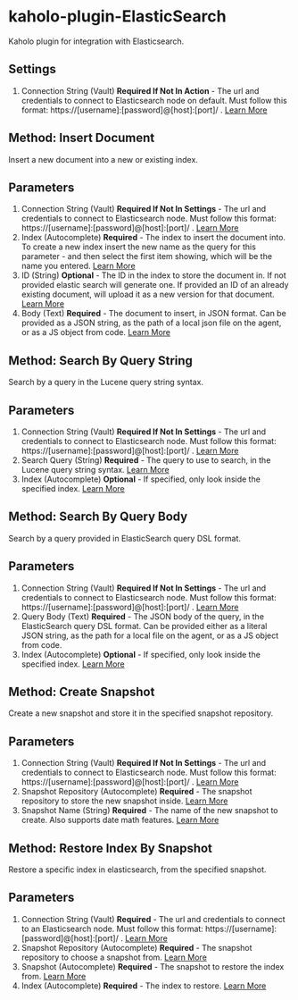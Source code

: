 # kaholo-plugin-ElasticSearch
Kaholo plugin for integration with Elasticsearch.

##  Settings
1. Connection String (Vault) **Required If Not In Action** - The url and credentials to connect to Elasticsearch node on default. Must follow this format: https://[username]:[password]@[host]:[port]/ .
[Learn More](https://help.compose.com/docs/elasticsearch-connecting-to-elasticsearch)

## Method: Insert Document
Insert a new document into a new or existing index.

## Parameters
1. Connection String (Vault) **Required If Not In Settings** - The url and credentials to connect to Elasticsearch node. Must follow this format: https://[username]:[password]@[host]:[port]/ .
[Learn More](https://help.compose.com/docs/elasticsearch-connecting-to-elasticsearch)
2. Index (Autocomplete) **Required** - The index to insert the document into. To create a new index insert the new name as the query for this parameter - and then select the first item showing, which will be the name you entered.
[Learn More](https://www.elastic.co/blog/what-is-an-elasticsearch-index)
3. ID (String) **Optional** - The ID in the index to store the document in. If not provided elastic search will generate one. If provided an ID of an already existing document, will upload it as a new version for that document.
[Learn More](https://www.elastic.co/guide/en/elasticsearch/reference/current/mapping-id-field.html)
4. Body (Text) **Required** - The document to insert, in JSON format. Can be provided as a JSON string, as the path of a local json file on the agent, or as a JS object from code.
[Learn More](https://www.elastic.co/guide/en/elasticsearch/reference/current/documents-indices.html)

## Method: Search By Query String
Search by a query in the Lucene query string syntax. 

## Parameters
1. Connection String (Vault) **Required If Not In Settings** - The url and credentials to connect to Elasticsearch node. Must follow this format: https://[username]:[password]@[host]:[port]/ .
[Learn More](https://help.compose.com/docs/elasticsearch-connecting-to-elasticsearch)
2. Search Query (String) **Required** - The query to use to search, in the Lucene query string syntax.
[Learn More](https://lucene.apache.org/core/2_9_4/queryparsersyntax.html)
3. Index (Autocomplete) **Optional** - If specified, only look inside the specified index.
[Learn More](https://www.elastic.co/blog/what-is-an-elasticsearch-index)

## Method: Search By Query Body
Search by a query provided in ElasticSearch query DSL format.

## Parameters
1. Connection String (Vault) **Required If Not In Settings** - The url and credentials to connect to Elasticsearch node. Must follow this format: https://[username]:[password]@[host]:[port]/ .
[Learn More](https://help.compose.com/docs/elasticsearch-connecting-to-elasticsearch)
2. Query Body (Text) **Required** - The JSON body of the query, in the ElasticSearch query DSL format. Can be provided either as a literal JSON string, as the path for a local file on the agent, or as a JS object from code.
3. Index (Autocomplete) **Optional** - If specified, only look inside the specified index.
[Learn More](https://www.elastic.co/blog/what-is-an-elasticsearch-index)

## Method: Create Snapshot
Create a new snapshot and store it in the specified snapshot repository.

## Parameters
1. Connection String (Vault) **Required If Not In Settings** - The url and credentials to connect to Elasticsearch node. Must follow this format: https://[username]:[password]@[host]:[port]/ .
[Learn More](https://help.compose.com/docs/elasticsearch-connecting-to-elasticsearch)
2. Snapshot Repository (Autocomplete) **Required** - The snapshot repository to store the new snapshot inside.
[Learn More](https://www.elastic.co/guide/en/elasticsearch/reference/current/snapshots-register-repository.html)
3. Snapshot Name (String) **Required** - The name of the new snapshot to create. Also supports date math features.
[Learn More](https://www.elastic.co/guide/en/elasticsearch/reference/current/date-math-index-names.html)

## Method: Restore Index By Snapshot
Restore a specific index in elasticsearch, from the specified snapshot.

## Parameters
1. Connection String (Vault) **Required** - The url and credentials to connect to an Elasticsearch node. Must follow this format: https://[username]:[password]@[host]:[port]/ .
[Learn More](https://help.compose.com/docs/elasticsearch-connecting-to-elasticsearch)
2. Snapshot Repository (Autocomplete) **Required** - The snapshot repository to choose a snapshot from.
[Learn More](https://www.elastic.co/guide/en/elasticsearch/reference/current/snapshots-register-repository.html)
3. Snapshot (Autocomplete) **Required** - The snapshot to restore the index from.
[Learn More](https://www.elastic.co/guide/en/elasticsearch/reference/current/snapshots-take-snapshot.html)
4. Index (Autocomplete) **Required** - The index to restore.
[Learn More](https://www.elastic.co/blog/what-is-an-elasticsearch-index)
